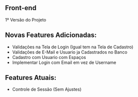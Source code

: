 ## Front-end
1º Versão do Projeto

## Novas Features Adicionadas:
- Validações na Tela de Login (Igual tem na Tela de Cadastro)
- Validações de E-Mail e Usuario ja Cadastrados no Banco
- Cadastro com Usuario com Espaços
- Implementar Login com Email em vez de Username

## Features Atuais:
- Controle de Sessão (Sem Ajustes)
